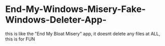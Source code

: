 # End-My-Windows-Misery-Fake-Windows-Deleter-App-
this is like the "End My Bloat Misery" app, it doesnt delete any files at ALL, this is for FUN
